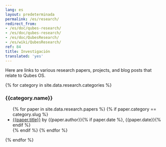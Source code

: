 ```yaml
---
lang: es
layout: predeterminada
permalink: /es/research/
redirect_from:
- /es/doc/qubes-research/
- /es/doc/qubes-research/
- /es/doc/QubesResearch/
- /es/wiki/QubesResearch/
ref: 84
title: Investigación
translated: 'yes'
---
```


Here are links to various research papers, projects, and blog posts that relate
to Qubes OS.

{% for category in site.data.research.categories %}
  <h3>{{category.name}}</h3>
  <ul class="add-top more-bottom">
  {% for paper in site.data.research.papers %}
    {% if paper.category == category.slug %}
    <li>
      <a href="{{paper.url}}">{{paper.title}}</a> by {{paper.author}}{% if paper.date %}, {{paper.date}}{% endif %}
    </li>
    {% endif %}
  {% endfor %}
  </ul>
{% endfor %}